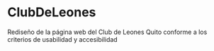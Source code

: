 # ClubDeLeones
Rediseño de la página web del Club de Leones Quito conforme a los criterios de usabilidad y accesibilidad
